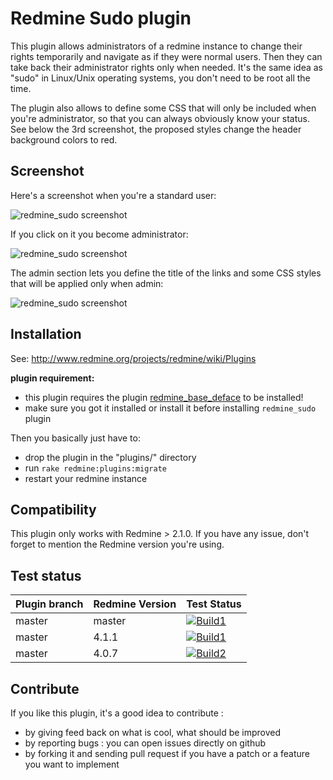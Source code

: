 Redmine Sudo plugin
===================

This plugin allows administrators of a redmine instance to change their rights temporarily and navigate as if they were normal users. Then they can take back their administrator rights only when needed. It's the same idea as "sudo" in Linux/Unix operating systems, you don't need to be root all the time.

The plugin also allows to define some CSS that will only be included when you're administrator, so that you can always obviously know your status. See below the 3rd screenshot, the proposed styles change the header background colors to red.

Screenshot
----------

Here's a screenshot when you're a standard user:

![redmine_sudo screenshot](http://jbbarth.com/screenshots/redmine_sudo_1.png)

If you click on it you become administrator:

![redmine_sudo screenshot](http://jbbarth.com/screenshots/redmine_sudo_2.png)

The admin section lets you define the title of the links and some CSS styles that will be applied only when admin:

![redmine_sudo screenshot](http://jbbarth.com/screenshots/redmine_sudo_3.png)

Installation
------------

See: http://www.redmine.org/projects/redmine/wiki/Plugins

**plugin requirement:**
* this plugin requires the plugin [redmine_base_deface](https://github.com/jbbarth/redmine_base_deface) to be installed!
* make sure you got it installed or install it before installing `redmine_sudo` plugin

Then you basically just have to:

* drop the plugin in the "plugins/" directory
* run `rake redmine:plugins:migrate`
* restart your redmine instance

Compatibility
-------------

This plugin only works with Redmine > 2.1.0. If you have any issue, don't forget to mention the Redmine version you're using.

Test status
------------

|Plugin branch| Redmine Version   | Test Status       |
|-------------|-------------------|-------------------|
|master       | master            | [![Build1][1]][5] |  
|master       | 4.1.1             | [![Build1][2]][5] |  
|master       | 4.0.7             | [![Build2][3]][5] |

[1]: https://travis-matrix-badges.herokuapp.com/repos/jbbarth/redmine_sudo/branches/master/1
[2]: https://travis-matrix-badges.herokuapp.com/repos/jbbarth/redmine_sudo/branches/master/2
[3]: https://travis-matrix-badges.herokuapp.com/repos/jbbarth/redmine_sudo/branches/master/3
[5]: https://travis-ci.com/jbbarth/redmine_sudo

Contribute
----------

If you like this plugin, it's a good idea to contribute :
* by giving feed back on what is cool, what should be improved
* by reporting bugs : you can open issues directly on github
* by forking it and sending pull request if you have a patch or a feature you want to implement
